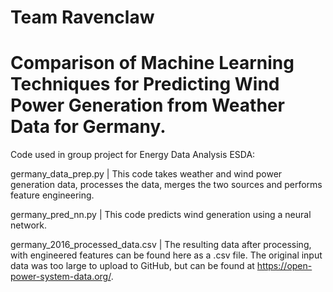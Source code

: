 # Team Ravenclaw

# Comparison of Machine Learning Techniques for Predicting Wind Power Generation from Weather Data for Germany.

Code used in group project for Energy Data Analysis ESDA:

  germany_data_prep.py                  |    This code takes weather and wind power generation data, processes the data,
                                             merges the two sources and performs feature engineering.
  
  germany_pred_nn.py                    |    This code predicts wind generation using a neural network.                                          
                                             
  germany_2016_processed_data.csv       |    The resulting data after processing, with engineered features can be found here as a .csv file. 
                                             The original input data was too large to upload to GitHub, 
                                             but can be found at https://open-power-system-data.org/.
                                             
  
  
  
